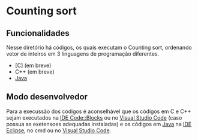 # Counting sort
<!-- 
## Funcionamento
-->

## Funcionalidades
Nesse diretório há códigos, os quais executam o Counting sort, ordenando vetor de inteiros em 3 linguagens de programação diferentes.

- [C] (em breve)
- C++ (em breve)
- [Java](counting.java)

## Modo desenvolvedor
Para a execussão dos códigos é aconselhável que os códigos em C e C++ sejam executados na [IDE Code::Blocks](https://www.codeblocks.org/) ou no [Visual Studio Code](https://code.visualstudio.com/) (caso possua as exetensoes adequadas instaladas) e os códigos em [Java](./java) na [IDE Eclipse](https://www.eclipse.org/), no cmd ou no [Visual Studio Code](https://code.visualstudio.com/).

